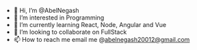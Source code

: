 - 👋 Hi, I’m @AbelNegash
- 👀 I’m interested in Programming
- 🌱 I’m currently learning React, Node, Angular and Vue
- 💞️ I’m looking to collaborate on FullStack
- 📫 How to reach me email me @abelnegash20012@gmail.com

<!---
AbelNegashOfficial/AbelNegashOfficial is a ✨ special ✨ repository because its `README.md` (this file) appears on your GitHub profile.
You can click the Preview link to take a look at your changes.
--->
